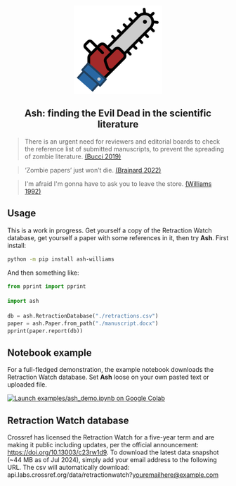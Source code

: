 <p align="center">
  <img src="https://raw.githubusercontent.com/vaneseltine/ash/master/ash-logo.svg" alt="The Ash logo: a blue shirt sleeve leading into a red chainsaw" width=200 />
</p>

<h2 align="center">Ash: finding the Evil Dead in the scientific literature</h2>

> There is an urgent need for reviewers and editorial boards to check the reference list of submitted manuscripts, to prevent the spreading of zombie literature. [(Bucci 2019)](https://doi.org/10.1038/s41419-019-1450-3)

> ‘Zombie papers’ just won’t die. [(Brainard 2022)](https://doi.org/10.1126/science.add6848)

> I'm afraid I'm gonna have to ask you to leave the store. [(Williams 1992)](https://www.imdb.com/title/tt0106308/)

## Usage

This is a work in progress. Get yourself a copy of the Retraction Watch database,
get yourself a paper with some references in it,
then try **Ash**.
First install:

```bash
python -m pip install ash-williams
```

And then something like:

```python
from pprint import pprint

import ash

db = ash.RetractionDatabase("./retractions.csv")
paper = ash.Paper.from_path("./manuscript.docx")
pprint(paper.report(db))
```

## Notebook example

For a full-fledged demonstration, the example notebook downloads the Retraction Watch
database. Set **Ash** loose on your own pasted text or uploaded file.

[![Launch examples/ash_demo.ipynb on Google Colab](https://img.shields.io/badge/launch_notebook-ash_demonstration-888.svg?style=for-the-badge&logo=jupyter&logoColor=fff&color=ff4785)](https://colab.research.google.com/github/vaneseltine/ash-williams/blob/main/examples/ash_demo.ipynb)

## Retraction Watch database

Crossref has licensed the Retraction Watch for a five-year term and are making it public
including updates, per the official announcement: https://doi.org/10.13003/c23rw1d9.
To download the latest data snapshot (~44 MB as of Jul 2024),
simply add your email address to the following URL.
The csv will automatically download:
api.labs.crossref.org/data/retractionwatch?youremailhere@example.com
